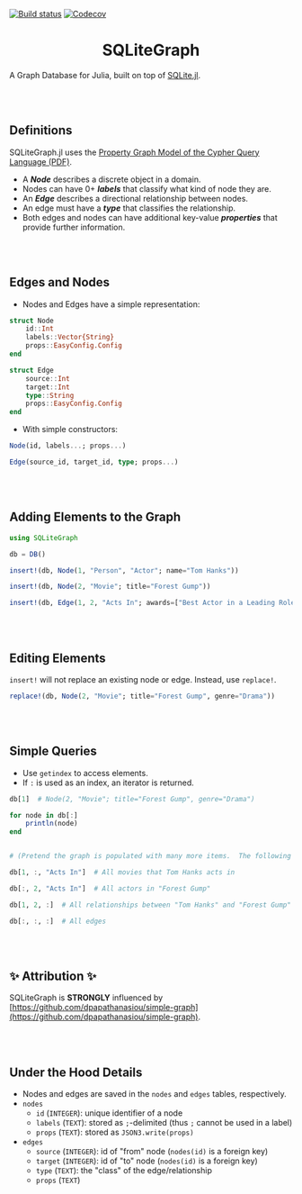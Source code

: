 [![Build status](https://github.com/joshday/SQLiteGraph.jl/workflows/CI/badge.svg)](https://github.com/joshday/SQLiteGraph.jl/actions?query=workflow%3ACI+branch%3Amain)
[![Codecov](https://codecov.io/gh/joshday/SQLiteGraph.jl/branch/main/graph/badge.svg)](https://codecov.io/gh/joshday/SQLiteGraph.jl)


<h1 align="center">SQLiteGraph</h1>

A Graph Database for Julia, built on top of [SQLite.jl](https://github.com/JuliaDatabases/SQLite.jl).

<br><br>


## Definitions

SQLiteGraph.jl uses the [Property Graph Model of the Cypher Query Language (PDF)](https://s3.amazonaws.com/artifacts.opencypher.org/openCypher9.pdf).

- A **_Node_** describes a discrete object in a domain.
- Nodes can have 0+ **_labels_** that classify what kind of node they are.
- An **_Edge_** describes a directional relationship between nodes.
- An edge must have a **_type_** that classifies the relationship.
- Both edges and nodes can have additional key-value **_properties_** that provide further information.

<br><br>

## Edges and Nodes

- Nodes and Edges have a simple representation:

```julia
struct Node
    id::Int
    labels::Vector{String}
    props::EasyConfig.Config
end

struct Edge
    source::Int
    target::Int
    type::String
    props::EasyConfig.Config
end
```

- With simple constructors:

```julia
Node(id, labels...; props...)

Edge(source_id, target_id, type; props...)
```

<br><br>

## Adding Elements to the Graph

```julia
using SQLiteGraph

db = DB()

insert!(db, Node(1, "Person", "Actor"; name="Tom Hanks"))

insert!(db, Node(2, "Movie"; title="Forest Gump"))

insert!(db, Edge(1, 2, "Acts In"; awards=["Best Actor in a Leading Role"]))
```

<br><br>

## Editing Elements

`insert!` will not replace an existing node or edge.  Instead, use `replace!`.

```julia
replace!(db, Node(2, "Movie"; title="Forest Gump", genre="Drama"))
```

<br><br>

## Simple Queries

- Use `getindex` to access elements.
- If `:` is used as an index, an iterator is returned.

```julia
db[1]  # Node(2, "Movie"; title="Forest Gump", genre="Drama")

for node in db[:]
    println(node)
end


# (Pretend the graph is populated with many more items.  The following return iterators.)

db[1, :, "Acts In"]  # All movies that Tom Hanks acts in

db[:, 2, "Acts In"]  # All actors in "Forest Gump"

db[1, 2, :]  # All relationships between "Tom Hanks" and "Forest Gump"

db[:, :, :]  # All edges
```

<br><br>

## ✨ Attribution ✨

SQLiteGraph is **STRONGLY** influenced by [https://github.com/dpapathanasiou/simple-graph](https://github.com/dpapathanasiou/simple-graph).


<br><br>

## Under the Hood Details

- Nodes and edges are saved in the `nodes` and `edges` tables, respectively.
- `nodes`
    - `id` (`INTEGER`): unique identifier of a node
    - `labels` (`TEXT`): stored as `;`-delimited (thus `;` cannot be used in a label)
    - `props` (`TEXT`): stored as `JSON3.write(props)`
- `edges`
    - `source` (`INTEGER`): id of "from" node (`nodes(id)` is a foreign key)
    - `target` (`INTEGER`): id of "to" node (`nodes(id)` is a foreign key)
    - `type` (`TEXT`): the "class" of the edge/relationship
    - `props` (`TEXT`)
